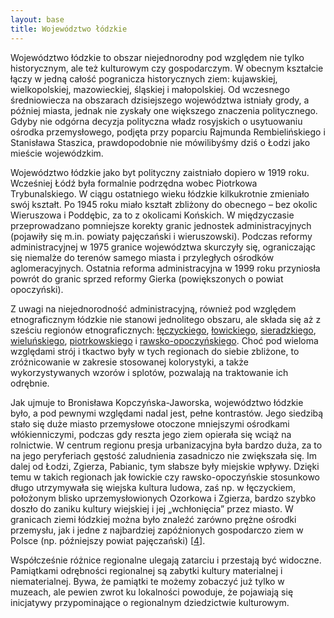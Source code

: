 ```yaml
---
layout: base
title: Województwo łódzkie
---
```

Województwo łódzkie to obszar niejednorodny pod względem nie tylko historycznym, ale też kulturowym czy gospodarczym. W obecnym kształcie łączy w jedną całość pogranicza historycznych ziem: kujawskiej, wielkopolskiej, mazowieckiej, śląskiej i małopolskiej. Od wczesnego średniowiecza na obszarach dzisiejszego województwa istniały grody, a później miasta, jednak nie zyskały one większego znaczenia politycznego. Gdyby nie odgórna decyzja polityczna władz rosyjskich o usytuowaniu ośrodka przemysłowego, podjęta przy poparciu Rajmunda Rembielińskiego i Stanisława Staszica, prawdopodobnie nie mówilibyśmy dziś o Łodzi jako mieście wojewódzkim.

Województwo łódzkie jako byt polityczny zaistniało dopiero w 1919 roku. Wcześniej Łódź była formalnie podrzędna wobec Piotrkowa Trybunalskiego. W ciągu ostatniego wieku łódzkie kilkukrotnie zmieniało swój kształt. Po 1945 roku miało kształt zbliżony do obecnego – bez okolic Wieruszowa i Poddębic, za to z okolicami Końskich. W międzyczasie przeprowadzano pomniejsze korekty granic jednostek administracyjnych (pojawiły się m.in. powiaty pajęczański i wieruszowski). Podczas reformy administracyjnej w 1975 granice województwa skurczyły się, ograniczając się niemalże do terenów samego miasta i przyległych ośrodków aglomeracyjnych. Ostatnia reforma administracyjna w 1999 roku przyniosła powrót do granic sprzed reformy Gierka (powiększonych o powiat opoczyński).

Z uwagi na niejednorodność administracyjną, również pod względem etnograficznym łódzkie nie stanowi jednolitego obszaru, ale składa się aż z sześciu regionów etnograficznych: [łęczyckiego](/regiony/leczycko-sieradzkie), [łowickiego](/regiony/lowickie), [sieradzkiego](/regiony/leczycko-sieradzkie), [wieluńskiego](/regiony/wielunskie), [piotrkowskiego](/regiony/piotrkowskie) i [rawsko-opoczyńskiego](/regiony/rawsko-opoczynskie). Choć pod wieloma względami strój i tkactwo były w tych regionach do siebie zbliżone, to zróżnicowanie w zakresie stosowanej kolorystyki, a także wykorzystywanych wzorów i splotów, pozwalają na traktowanie ich odrębnie.

Jak ujmuje to Bronisława Kopczyńska-Jaworska, województwo łódzkie było, a pod pewnymi względami nadal jest, pełne kontrastów. Jego siedzibą stało się duże miasto przemysłowe otoczone mniejszymi ośrodkami włókienniczymi, podczas gdy reszta jego ziem opierała się wciąż na rolnictwie. W centrum regionu presja urbanizacyjna była bardzo duża, za to na jego peryferiach gęstość zaludnienia zasadniczo nie zwiększała się. Im dalej od Łodzi, Zgierza, Pabianic, tym słabsze były miejskie wpływy. Dzięki temu w takich regionach jak łowickie czy rawsko-opoczyńskie stosunkowo długo utrzymywała się wiejska kultura ludowa, zaś np. w łęczyckiem, położonym blisko uprzemysłowionych Ozorkowa i Zgierza, bardzo szybko doszło do zaniku kultury wiejskiej i jej „wchłonięcia” przez miasto. W granicach ziemi łódzkiej można było znaleźć zarówno prężne ośrodki przemysłu, jak i jedne z najbardziej zapóźnionych gospodarczo ziem w Polsce (np. późniejszy powiat pajęczański) [[4][bibliografia]].

Współcześnie różnice regionalne ulegają zatarciu i przestają być widoczne. Pamiątkami odrębności regionalnej są zabytki kultury materialnej i niematerialnej. Bywa, że pamiątki te możemy zobaczyć już tylko w muzeach, ale pewien zwrot ku lokalności powoduje, że pojawiają się inicjatywy przypominające o regionalnym dziedzictwie kulturowym.

[bibliografia]: /slowniczek-i-bibliografia/#bibliografia